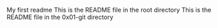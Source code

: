 My first readme
This is the README file in the root directory
This is the README file in the 0x01-git directory
